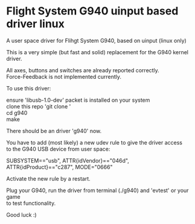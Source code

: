 # Flight System G940 uinput based driver linux  
  
A user space driver for Flihgt System G940, based on uinput (linux only)  
  
This is a very simple (but fast and solid) replacement for the G940 kernel driver.  
  
All axes, buttons and switches are already reported correctly.  
Force-Feedback is not implemented currently.  
  
To use this driver:    
  
ensure 'libusb-1.0-dev' packet is installed on your system  
clone this repo 'git clone '   
cd g940  
make  
  
There should be an driver 'g940' now.  
  
You have to add (most likely) a new udev rule to give the driver access  
to the G940 USB device from user space:  
  
SUBSYSTEM=="usb", ATTR{idVendor}=="046d", ATTR{idProduct}=="c287", MODE="0666"  
  
Activate the new rule by a restart.  
  
Plug your G940, run the driver from terminal (./g940) and 'evtest' or your game   
to test functionality.  
  
Good luck :)  

